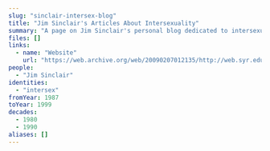 ```yaml
---
slug: "sinclair-intersex-blog"
title: "Jim Sinclair's Articles About Intersexuality"
summary: "A page on Jim Sinclair's personal blog dedicated to intersexuality"
files: []
links:
  - name: "Website"
    url: "https://web.archive.org/web/20090207012135/http://web.syr.edu/~jisincla/intersex.htm"
people:
  - "Jim Sinclair"
identities:
  - "intersex"
fromYear: 1987
toYear: 1999
decades:
  - 1980
  - 1990
aliases: []
---
```

